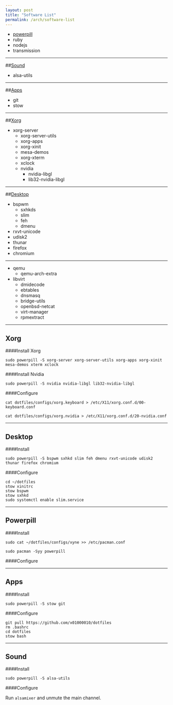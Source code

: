 ```yaml
---
layout: post
title: "Software List"
permalink: /arch/software-list
---
```


* [powerpill](#powerpill)
* ruby
* nodejs
* transmission

***

##[Sound](#sound)

* alsa-utils

***

##[Apps](#apps)

* git
* stow

***

##[Xorg](#xorg)

* xorg-server 
    * xorg-server-utils 
    * xorg-apps 
    * xorg-xinit 
    * mesa-demos 
    * xorg-xterm 
    * xclock
    * nvidia
        * nvidia-libgl
        * lib32-nvidia-libgl

***

##[Desktop](#desktop)

* bspwm 
    * sxhkds
    * slim
    * feh
    * dmenu    
* rxvt-unicode
* udisk2
* thunar
* firefox
* chromium

***

* qemu
	* qemu-arch-extra
* libvirt
    * dmidecode
    * ebtables
    * dnsmasq
    * bridge-utils
    * openbsd-netcat	
    * virt-manager    
    * rpmextract
 
***    
      
## <a name="xorg"></a>Xorg
    
####Install Xorg

    sudo powerpill -S xorg-server xorg-server-utils xorg-apps xorg-xinit mesa-demos xterm xclock

####Install Nvidia
            
    sudo powerpill -S nvidia nvidia-libgl lib32-nvidia-libgl
        
####Configure
 
    cat dotfiles/configs/xorg.keyboard > /etc/X11/xorg.conf.d/00-keyboard.conf
                
    cat dotfiles/configs/xorg.nvidia > /etc/X11/xorg.conf.d/20-nvidia.conf
        
***

## <a name="desktop"></a>Desktop
    
####Install

    sudo powerpill -S bspwm sxhkd slim feh dmenu rxvt-unicode udisk2 thunar firefox chromium
        
####Configure

    cd ~/dotfiles
    stow xinitrc
    stow bspwm
    stow sxhkd
    sudo systemctl enable slim.service
    
***

## <a name="powerpill"></a>Powerpill
 
####Install
    
    sudo cat ~/dotfiles/configs/xyne >> /etc/pacman.conf
    
    sudo pacman -Syy powerpill
    
####Configure

***

## <a name="apps"></a>Apps

####Install

    sudo powerpill -S stow git
    
####Configure

    git pull https://github.com/x01000010/dotfiles    
    rm .bashrc
    cd dotfiles
    stow bash    
    
***

## <a name="sound"></a>Sound

####Install

    sudo powerpill -S alsa-utils
    
####Configure

Run `alsamixer` and unmute the main channel.